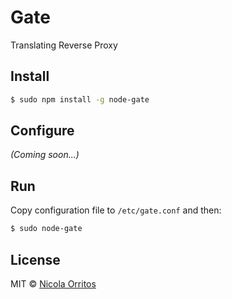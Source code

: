 Gate
====

Translating Reverse Proxy


[npm-url]: https://npmjs.org/package/node-gate
[npm-image]: https://badge.fury.io/js/node-gate.svg
[daviddm-url]: https://david-dm.org/NicolaOrritos/node-gate.svg?theme=shields.io
[daviddm-image]: https://david-dm.org/NicolaOrritos/node-gate


## Install

```sh
$ sudo npm install -g node-gate
```


## Configure

_(Coming soon...)_


## Run

Copy configuration file to `/etc/gate.conf` and then:

```sh
$ sudo node-gate
```


## License

MIT © [Nicola Orritos](nicolaorritos.github.io)
